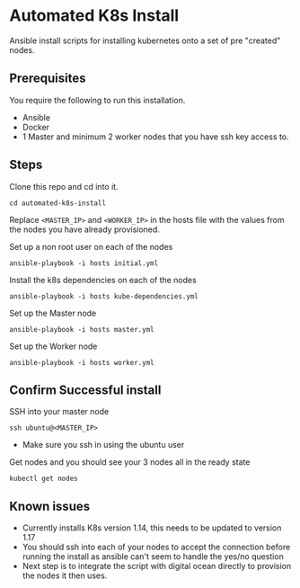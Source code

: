 # Automated K8s Install

Ansible install scripts for installing kubernetes onto a set of pre "created" nodes.

## Prerequisites

You require the following to run this installation.

- Ansible
- Docker
- 1 Master and minimum 2 worker nodes that you have ssh key access to.

## Steps

Clone this repo and cd into it.

`cd automated-k8s-install`

Replace `<MASTER_IP>` and `<WORKER_IP>` in the hosts file with the values from the nodes you have already provisioned.

Set up a non root user on each of the nodes

`ansible-playbook -i hosts initial.yml`

Install the k8s dependencies on each of the nodes

`ansible-playbook -i hosts kube-dependencies.yml`

Set up the Master node

`ansible-playbook -i hosts master.yml`

Set up the Worker node

`ansible-playbook -i hosts worker.yml`

## Confirm Successful install

SSH into your master node

`ssh ubuntu@<MASTER_IP>`

- Make sure you ssh in using the ubuntu user

Get nodes and you should see your 3 nodes all in the ready state

`kubectl get nodes`

## Known issues

- Currently installs K8s version 1.14, this needs to be updated to version 1.17
- You should ssh into each of your nodes to accept the connection before running the install as ansible can't seem to handle the yes/no question
- Next step is to integrate the script with digital ocean directly to provision the nodes it then uses.

